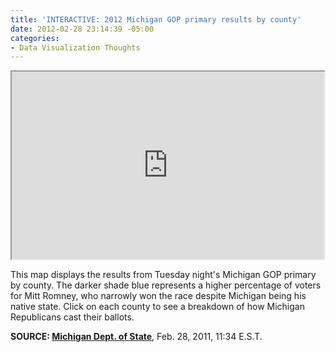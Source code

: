 ```yaml
---
title: 'INTERACTIVE: 2012 Michigan GOP primary results by county'
date: 2012-02-28 23:14:39 -05:00
categories:
- Data Visualization Thoughts
---
```


<p><iframe src="https://www.google.com/fusiontables/embedviz?viz=MAP&amp;q=select+col4+from+3082871+&amp;h=false&amp;lat=45.096625299102826&amp;lng=-86.26654500000001&amp;z=5&amp;t=1&amp;l=col4" scrolling="no" width="500px" height="300px"></iframe></p>
<p>This map displays the results from Tuesday night's Michigan GOP primary by county. The darker shade blue represents a higher percentage of voters for Mitt Romney, who narrowly won the race despite Michigan being his native state. Click on each county to see a breakdown of how Michigan Republicans cast their ballots.</p>
<p><strong> SOURCE: <a href="http://miboecfr.nictusa.com/election/results/12PPR/01000000.html">Michigan Dept. of State</a></strong>, Feb. 28, 2011, 11:34 E.S.T.</p>

